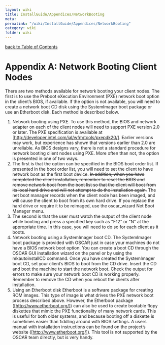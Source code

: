 ```yaml
---
layout: wiki
title: InstallGuide/Appendices/NetworkBooting
meta: 
permalink: "/wiki/InstallGuide/Appendices/NetworkBooting"
category: wiki
folder: wiki
---
```

<!-- Name: InstallGuide/Appendices/NetworkBooting -->
<!-- Version: 2 -->
<!-- Author: olahaye74 -->
[back to Table of Contents](/wiki/InstallGuide/)

# Appendix A: Network Booting Client Nodes

There are two methods available for network booting your client nodes. The first is to use the Preboot eXecution Environment (PXE) network boot option in the client’s BIOS, if available. If the option is not available, you will need to create a network boot CD disk using the SystemImager boot package or use an Etherboot disk. Each method is described below.

 1. Network booting using PXE. To use this method, the BIOS and network adapter on each of the client nodes will need to support PXE version 2.0 or later. The PXE specification is available at [http://developer.intel.com/ial/wfm/tools/pxepdk20/]. Earlier versions may work, but experience has shown that versions earlier than 2.0 are unreliable. As BIOS designs vary, there is not a standard procedure for network booting client nodes using PXE. More often than not, the option is presented in one of two ways.
 1. The first is that the option can be specified in the BIOS boot order list. If presented in the boot order list, you will need to set the client to have network boot as the first boot device. <del>In addition, when you have completed the client installation, remember to reset the BIOS and remove network boot from the boot list so that the client will boot from its local hard drive and will not attempt to do the installation again.</del> The net boot manager records when the client node has been imaged, and will cause the client to boot from its own hard drive. If you replace the hard drive or require it to be reimaged, use the oscar_wizard Net Boot Manager menu.
 1. The second is that the user must watch the output of the client node while booting and press a specified key such as "F12" or "N" at the appropriate time. In this case, you will need to do so for each client as it boots.
 1. Network booting using a SystemImager boot CD. The SystemImager boot package is provided with OSCAR just in case your machines do not have a BIOS network boot option. You can create a boot CD through the OSCAR GUI installation wizard on the <Setup Networking> panel or by using the mkautoinstallCD command. Once you have created the SystemImager boot CD, set your client’s BIOS to boot from the CD drive. Insert the CD and boot the machine to start the network boot. Check the output for errors to make sure your network boot CD is working properly. Remember to remove the CD when you reboot the clients after installation.
 1. Using an Etherboot disk Etherboot is a software package for creating ROM images. This type of image is what drives the PXE network boot process described above. However, the Etherboot package ([http://www.etherboot.org/]) can also be used to create bootable flopy diskettes that mimic the PXE functionality of many network cards. This is useful for both older systems, and because booting off a diskette is sometimes easier than fiddling around with BIOS settings. A users manual with installation instructions can be found on the project’s website ([http://www.etherboot.org/]). This tool is not supported by the OSCAR team directly, but is very handy.